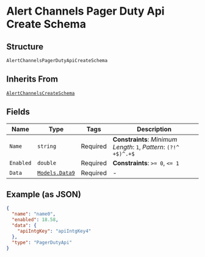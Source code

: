 
# Alert Channels Pager Duty Api Create Schema

## Structure

`AlertChannelsPagerDutyApiCreateSchema`

## Inherits From

[`AlertChannelsCreateSchema`](../../doc/models/alert-channels-create-schema.md)

## Fields

| Name | Type | Tags | Description |
|  --- | --- | --- | --- |
| `Name` | `string` | Required | **Constraints**: *Minimum Length*: `1`, *Pattern*: `(?!^ +$)^.+$` |
| `Enabled` | `double` | Required | **Constraints**: `>= 0`, `<= 1` |
| `Data` | [`Models.Data9`](../../doc/models/data-9.md) | Required | - |

## Example (as JSON)

```json
{
  "name": "name0",
  "enabled": 18.58,
  "data": {
    "apiIntgKey": "apiIntgKey4"
  },
  "type": "PagerDutyApi"
}
```

